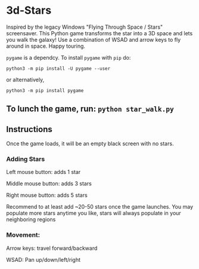 # 3d-Stars
Inspired by the legacy Windows "Flying Through Space / Stars" screensaver. This Python game transforms the star into a 3D space and lets you walk the galaxy! Use a combination of WSAD and arrow keys to fly around in space. Happy touring. 

`pygame` is a dependcy. To install `pygame` with `pip` do:

`python3 -m pip install -U pygame --user`

or alternatively, 

`python3 -m pip install pygame`

## To lunch the game, run: `python star_walk.py`

## Instructions

Once the game loads, it will be an empty black screen with no stars. 

### Adding Stars
Left mouse button: adds 1 star

Middle mouse button: adds 3 stars

Right mouse button: adds 5 stars 

Recommend to at least add ~20-50 stars once the game launches. You may populate more stars anytime you like, stars will always populate in your neighboring regions

### Movement: 
Arrow keys: travel forward/backward

WSAD: Pan up/down/left/right
